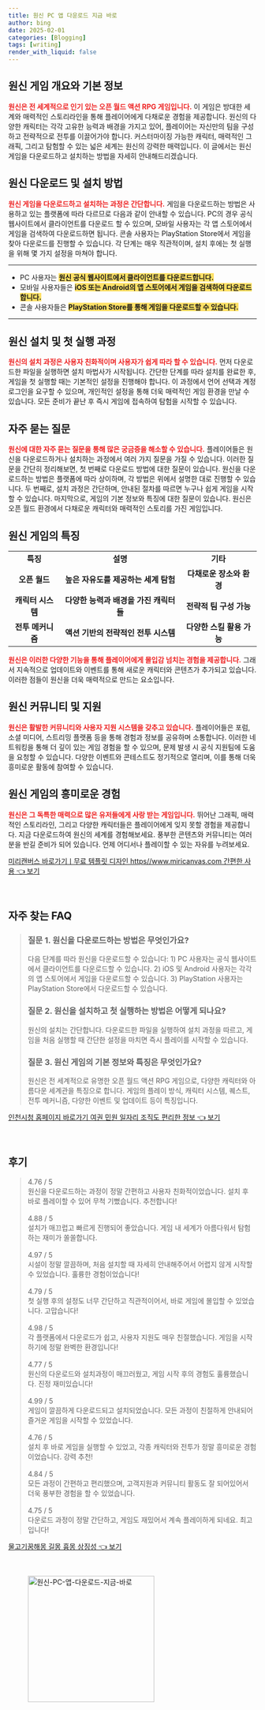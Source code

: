```yaml
---
title: 원신 PC 앱 다운로드 지금 바로
author: bing
date: 2025-02-01
categories: [Blogging]
tags: [writing]
render_with_liquid: false
---
```



<h2 id='원신_게임_개요'>원신 게임 개요와 기본 정보</h2>

<p><b><span style="color: #ee2323;">원신은 전 세계적으로 인기 있는 오픈 월드 액션 RPG 게임입니다.</span></b> 이 게임은 방대한 세계와 매력적인 스토리라인을 통해 플레이어에게 다채로운 경험을 제공합니다. 원신의 다양한 캐릭터는 각각 고유한 능력과 배경을 가지고 있어, 플레이어는 자신만의 팀을 구성하고 전략적으로 전투를 이끌어가야 합니다. 커스터마이징 가능한 캐릭터, 매력적인 그래픽, 그리고 탐험할 수 있는 넓은 세계는 원신의 강력한 매력입니다. 이 글에서는 원신 게임을 다운로드하고 설치하는 방법을 자세히 안내해드리겠습니다.</p>

<h2 id='원신_다운로드_및_설치_방법'>원신 다운로드 및 설치 방법</h2>

<p><b><span style="color: #ee2323;">원신 게임을 다운로드하고 설치하는 과정은 간단합니다.</span></b> 게임을 다운로드하는 방법은 사용하고 있는 플랫폼에 따라 다르므로 다음과 같이 안내할 수 있습니다. PC의 경우 공식 웹사이트에서 클라이언트를 다운로드 할 수 있으며, 모바일 사용자는 각 앱 스토어에서 게임을 검색하여 다운로드하면 됩니다. 콘솔 사용자는 PlayStation Store에서 게임을 찾아 다운로드를 진행할 수 있습니다. 각 단계는 매우 직관적이며, 설치 후에는 첫 실행을 위해 몇 가지 설정을 마쳐야 합니다.</p>

<hr />

<ul>
    <li>PC 사용자는 <b><span style="background-color: #ffe066;">원신 공식 웹사이트에서 클라이언트를 다운로드합니다.</span></b></li>
    <li>모바일 사용자들은 <b><span style="background-color: #ffe066;">iOS 또는 Android의 앱 스토어에서 게임을 검색하여 다운로드합니다.</span></b></li>
    <li>콘솔 사용자들은 <b><span style="background-color: #ffe066;">PlayStation Store를 통해 게임을 다운로드할 수 있습니다.</span></b></li>
</ul>

<hr />

<h2 id='원신_설치_과정'>원신 설치 및 첫 실행 과정</h2>

<p><b><span style="color: #ee2323;">원신의 설치 과정은 사용자 친화적이며 사용자가 쉽게 따라 할 수 있습니다.</span></b> 먼저 다운로드한 파일을 실행하면 설치 마법사가 시작됩니다. 간단한 단계를 따라 설치를 완료한 후, 게임을 첫 실행할 때는 기본적인 설정을 진행해야 합니다. 이 과정에서 언어 선택과 계정 로그인을 요구할 수 있으며, 개인적인 설정을 통해 더욱 매력적인 게임 환경을 만날 수 있습니다. 모든 준비가 끝난 후 즉시 게임에 접속하여 탐험을 시작할 수 있습니다.</p>

<h2 id='자주_묻는_질문'>자주 묻는 질문</h2>

<p><b><span style="color: #ee2323;">원신에 대한 자주 묻는 질문을 통해 많은 궁금증을 해소할 수 있습니다.</span></b> 플레이어들은 원신을 다운로드하거나 설치하는 과정에서 여러 가지 질문을 가질 수 있습니다. 이러한 질문을 간단히 정리해보면, 첫 번째로 다운로드 방법에 대한 질문이 있습니다. 원신을 다운로드하는 방법은 플랫폼에 따라 상이하며, 각 방법은 위에서 설명한 대로 진행할 수 있습니다. 두 번째로, 설치 과정은 간단하며, 안내된 절차를 따르면 누구나 쉽게 게임을 시작할 수 있습니다. 마지막으로, 게임의 기본 정보와 특징에 대한 질문이 있습니다. 원신은 오픈 월드 환경에서 다채로운 캐릭터와 매력적인 스토리를 가진 게임입니다.</p>

<h2 id='원신_게임의_특징'>원신 게임의 특징</h2>

<table>
    <tr>
        <td style="text-align: center; height: 17px;"><b>특징</b></td>
        <td style="text-align: center; height: 17px;"><b>설명</b></td>
        <td style="text-align: center; height: 17px;"><b>기타</b></td>
    </tr>
    <tr>
        <td style="text-align: center; height: 17px;"><b>오픈 월드</b></td>
        <td style="text-align: center; height: 17px;"><b>높은 자유도를 제공하는 세계 탐험</b></td>
        <td style="text-align: center; height: 17px;"><b>다채로운 장소와 환경</b></td>
    </tr>
    <tr>
        <td style="text-align: center; height: 17px;"><b>캐릭터 시스템</b></td>
        <td style="text-align: center; height: 17px;"><b>다양한 능력과 배경을 가진 캐릭터들</b></td>
        <td style="text-align: center; height: 17px;"><b>전략적 팀 구성 가능</b></td>
    </tr>
    <tr>
        <td style="text-align: center; height: 17px;"><b>전투 메커니즘</b></td>
        <td style="text-align: center; height: 17px;"><b>액션 기반의 전략적인 전투 시스템</b></td>
        <td style="text-align: center; height: 17px;"><b>다양한 스킬 활용 가능</b></td>
    </tr>
</table>

<p><b><span style="color: #ee2323;">원신은 이러한 다양한 기능을 통해 플레이어에게 몰입감 넘치는 경험을 제공합니다.</span></b> 그래서 지속적으로 업데이트와 이벤트를 통해 새로운 캐릭터와 콘텐츠가 추가되고 있습니다. 이러한 점들이 원신을 더욱 매력적으로 만드는 요소입니다.</p>

<h2 id='원신_커뮤니티'>원신 커뮤니티 및 지원</h2>

<p><b><span style="color: #ee2323;">원신은 활발한 커뮤니티와 사용자 지원 시스템을 갖추고 있습니다.</span></b> 플레이어들은 포럼, 소셜 미디어, 스트리밍 플랫폼 등을 통해 경험과 정보를 공유하며 소통합니다. 이러한 네트워킹을 통해 더 깊이 있는 게임 경험을 할 수 있으며, 문제 발생 시 공식 지원팀에 도움을 요청할 수 있습니다. 다양한 이벤트와 콘테스트도 정기적으로 열리며, 이를 통해 더욱 흥미로운 활동에 참여할 수 있습니다.</p>

<h2 id='결론'>원신 게임의 흥미로운 경험</h2>

<p><b><span style="color: #ee2323;">원신은 그 독특한 매력으로 많은 유저들에게 사랑 받는 게임입니다.</span></b> 뛰어난 그래픽, 매력적인 스토리라인, 그리고 다양한 캐릭터들은 플레이어에게 잊지 못할 경험을 제공합니다. 지금 다운로드하여 원신의 세계를 경험해보세요. 풍부한 콘텐츠와 커뮤니티는 여러분을 반길 준비가 되어 있습니다. 언제 어디서나 플레이할 수 있는 자유를 누려보세요.</p>


<p><a class="click-button" title="미리캔버스 바로가기ㅣ무료 템플릿 디자인 https//www.miricanvas.com 간편한 사용" href="https://blackassets.github.io/posts/%EB%AF%B8%EB%A6%AC%EC%BA%94%EB%B2%84%EC%8A%A4-%EB%B0%94%EB%A1%9C%EA%B0%80%EA%B8%B0%E3%85%A3%EB%AC%B4%EB%A3%8C-%ED%85%9C%ED%94%8C%EB%A6%BF-%EB%94%94%EC%9E%90%EC%9D%B8-httpswww.miricanvas.com-%EA%B0%84%ED%8E%B8%ED%95%9C-%EC%82%AC%EC%9A%A9/" rel="dofollow">미리캔버스 바로가기ㅣ무료 템플릿 디자인 https//www.miricanvas.com 간편한 사용 👈 보기</a></p><br>
<h2 id='자주_찾는_FAQ'>자주 찾는 FAQ</h2>
<div itemscope="" itemtype="https://schema.org/FAQPage"> 
<blockquote> 
<div itemscope="" itemprop="mainEntity" itemtype="https://schema.org/Question"> 
<h3 itemprop="name">질문 1. 원신을 다운로드하는 방법은 무엇인가요?</h3> 
<div itemscope="" itemprop="acceptedAnswer" itemtype="https://schema.org/Answer"> 
<span itemprop="text"> 
<p>다음 단계를 따라 원신을 다운로드할 수 있습니다: 1) PC 사용자는 공식 웹사이트에서 클라이언트를 다운로드할 수 있습니다. 2) iOS 및 Android 사용자는 각각의 앱 스토어에서 게임을 다운로드할 수 있습니다. 3) PlayStation 사용자는 PlayStation Store에서 다운로드할 수 있습니다.</p> 
</span> 
</div> 
</div> 
<div itemscope="" itemprop="mainEntity" itemtype="https://schema.org/Question"> 
<h3 itemprop="name">질문 2. 원신을 설치하고 첫 실행하는 방법은 어떻게 되나요?</h3> 
<div itemscope="" itemprop="acceptedAnswer" itemtype="https://schema.org/Answer"> 
<span itemprop="text"> 
<p>원신의 설치는 간단합니다. 다운로드한 파일을 실행하여 설치 과정을 따르고, 게임을 처음 실행할 때 간단한 설정을 마치면 즉시 플레이를 시작할 수 있습니다.</p> 
</span> 
</div> 
</div> 
<div itemscope="" itemprop="mainEntity" itemtype="https://schema.org/Question"> 
<h3 itemprop="name">질문 3. 원신 게임의 기본 정보와 특징은 무엇인가요?</h3> 
<div itemscope="" itemprop="acceptedAnswer" itemtype="https://schema.org/Answer"> 
<span itemprop="text"> 
<p>원신은 전 세계적으로 유명한 오픈 월드 액션 RPG 게임으로, 다양한 캐릭터와 아름다운 세계관을 특징으로 합니다. 게임의 플레이 방식, 캐릭터 시스템, 퀘스트, 전투 메커니즘, 다양한 이벤트 및 업데이트 등이 특징입니다.</p> 
</span> 
</div> 
</div> 
</blockquote> 
</div>
<p><a class="click-button" title="인천시청 홈페이지 바로가기 여권 민원 일자리 조직도 편리한 정보" href="https://blackassets.github.io/posts/%EC%9D%B8%EC%B2%9C%EC%8B%9C%EC%B2%AD-%ED%99%88%ED%8E%98%EC%9D%B4%EC%A7%80-%EB%B0%94%EB%A1%9C%EA%B0%80%EA%B8%B0-%EC%97%AC%EA%B6%8C-%EB%AF%BC%EC%9B%90-%EC%9D%BC%EC%9E%90%EB%A6%AC-%EC%A1%B0%EC%A7%81%EB%8F%84-%ED%8E%B8%EB%A6%AC%ED%95%9C-%EC%A0%95%EB%B3%B4/" rel="dofollow">인천시청 홈페이지 바로가기 여권 민원 일자리 조직도 편리한 정보 👈 보기</a></p><br>
<h2 id='후기'>후기</h2>
<div itemscope itemtype="https://schema.org/Product">
  <blockquote>
  <div itemprop="review" itemscope itemtype="https://schema.org/Review">
      <div itemprop="reviewRating" itemscope itemtype="https://schema.org/Rating"> <span itemprop="ratingValue">4.76</span> / <span itemprop="bestRating">5</span> </div>
      <span itemprop="reviewBody">원신을 다운로드하는 과정이 정말 간편하고 사용자 친화적이었습니다. 설치 후 바로 플레이할 수 있어 무척 기뻤습니다. 추천합니다!</span>
  </div>
  <br>
  <div itemprop="review" itemscope itemtype="https://schema.org/Review">
      <div itemprop="reviewRating" itemscope itemtype="https://schema.org/Rating"> <span itemprop="ratingValue">4.88</span> / <span itemprop="bestRating">5</span> </div>
      <span itemprop="reviewBody">설치가 매끄럽고 빠르게 진행되어 좋았습니다. 게임 내 세계가 아름다워서 탐험하는 재미가 쏠쏠합니다.</span>
  </div>
  <br>
  <div itemprop="review" itemscope itemtype="https://schema.org/Review">
      <div itemprop="reviewRating" itemscope itemtype="https://schema.org/Rating"> <span itemprop="ratingValue">4.97</span> / <span itemprop="bestRating">5</span> </div>
      <span itemprop="reviewBody">시설이 정말 깔끔하며, 처음 설치할 때 자세히 안내해주어서 어렵지 않게 시작할 수 있었습니다. 훌륭한 경험이었습니다!</span>
  </div>
  <br>
  <div itemprop="review" itemscope itemtype="https://schema.org/Review">
      <div itemprop="reviewRating" itemscope itemtype="https://schema.org/Rating"> <span itemprop="ratingValue">4.79</span> / <span itemprop="bestRating">5</span> </div>
      <span itemprop="reviewBody">첫 실행 후의 설정도 너무 간단하고 직관적이어서, 바로 게임에 몰입할 수 있었습니다. 고맙습니다!</span>
  </div>
  <br>
  <div itemprop="review" itemscope itemtype="https://schema.org/Review">
      <div itemprop="reviewRating" itemscope itemtype="https://schema.org/Rating"> <span itemprop="ratingValue">4.98</span> / <span itemprop="bestRating">5</span> </div>
      <span itemprop="reviewBody">각 플랫폼에서 다운로드가 쉽고, 사용자 지원도 매우 친절했습니다. 게임을 시작하기에 정말 완벽한 환경입니다!</span>
  </div>
  <br>
  <div itemprop="review" itemscope itemtype="https://schema.org/Review">
      <div itemprop="reviewRating" itemscope itemtype="https://schema.org/Rating"> <span itemprop="ratingValue">4.77</span> / <span itemprop="bestRating">5</span> </div>
      <span itemprop="reviewBody">원신의 다운로드와 설치과정이 매끄러웠고, 게임 시작 후의 경험도 훌륭했습니다. 진정 재미있습니다!</span>
  </div>
  <br>
  <div itemprop="review" itemscope itemtype="https://schema.org/Review">
      <div itemprop="reviewRating" itemscope itemtype="https://schema.org/Rating"> <span itemprop="ratingValue">4.99</span> / <span itemprop="bestRating">5</span> </div>
      <span itemprop="reviewBody">게임이 깔끔하게 다운로드되고 설치되었습니다. 모든 과정이 친절하게 안내되어 즐거운 게임을 시작할 수 있었습니다.</span>
  </div>
  <br>
  <div itemprop="review" itemscope itemtype="https://schema.org/Review">
      <div itemprop="reviewRating" itemscope itemtype="https://schema.org/Rating"> <span itemprop="ratingValue">4.76</span> / <span itemprop="bestRating">5</span> </div>
      <span itemprop="reviewBody">설치 후 바로 게임을 실행할 수 있었고, 각종 캐릭터와 전투가 정말 흥미로운 경험이었습니다. 강력 추천!</span>
  </div>
  <br>
  <div itemprop="review" itemscope itemtype="https://schema.org/Review">
      <div itemprop="reviewRating" itemscope itemtype="https://schema.org/Rating"> <span itemprop="ratingValue">4.84</span> / <span itemprop="bestRating">5</span> </div>
      <span itemprop="reviewBody">모든 과정이 간편하고 편리했으며, 고객지원과 커뮤니티 활동도 잘 되어있어서 더욱 풍부한 경험을 할 수 있었습니다.</span>
  </div>
  <br>
  <div itemprop="review" itemscope itemtype="https://schema.org/Review">
      <div itemprop="reviewRating" itemscope itemtype="https://schema.org/Rating"> <span itemprop="ratingValue">4.75</span> / <span itemprop="bestRating">5</span> </div>
      <span itemprop="reviewBody">다운로드 과정이 정말 간단하고, 게임도 재밌어서 계속 플레이하게 되네요. 최고입니다!</span>
  </div>
  </blockquote>
</div>
<p><a class="click-button" title="물고기꿈해몽 길몽 흉몽 상징성" href="https://blackassets.github.io/posts/%EB%AC%BC%EA%B3%A0%EA%B8%B0%EA%BF%88%ED%95%B4%EB%AA%BD-%EA%B8%B8%EB%AA%BD-%ED%9D%89%EB%AA%BD-%EC%83%81%EC%A7%95%EC%84%B1/" rel="dofollow">물고기꿈해몽 길몽 흉몽 상징성 👈 보기</a></p><br>
<figure class="image"><img src="https://blackassets.github.io/assets/img/thumbnail/원신-PC-앱-다운로드-지금-바로.webp" alt="원신-PC-앱-다운로드-지금-바로" width="256" height="256"></figure>